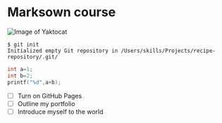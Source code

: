 # Marksown course

![Image of Yaktocat](https://octodex.github.com/images/yaktocat.png)

```
$ git init
Initialized empty Git repository in /Users/skills/Projects/recipe-repository/.git/
```

```C
int a=1;
int b=2;
printf("%d",a+b);
```

- [ ] Turn on GitHub Pages
- [ ] Outline my portfolio
- [ ] Introduce myself to the world
